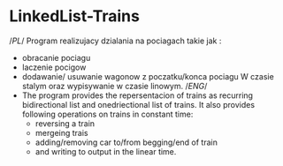 # LinkedList-Trains
/*PL*/
Program realizujacy dzialania na pociagach takie jak :
  - obracanie pociagu
  - laczenie pocigow
  - dodawanie/ usuwanie wagonow z poczatku/konca pociagu
W czasie stalym oraz wypisywanie w czasie linowym.
/*ENG*/
- The program provides the repersentacion of trains as recurring bidirectional list and onedriectional list of trains.
It also provides following operations on trains in constant time:
  - reversing a train
  - mergeing trais
  - adding/removing car to/from begging/end of train   
  - and writing to output in the linear time.
